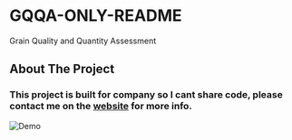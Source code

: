 # GQQA-ONLY-README
Grain Quality and Quantity Assessment

<!-- ABOUT THE PROJECT -->
## About The Project

### This project is built for company so I cant share code, please contact me on the [website](https://dheerajpant.github.io) for more info.


![Demo](https://github.com/DheerajKumarPant/GQQA-ONLY-README-/blob/main/GQQA.gif)
